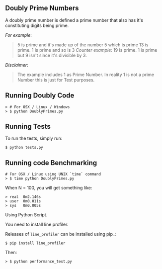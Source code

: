 ## Doubly Prime Numbers

A doubly prime number is defined a prime number that also has  it's constituting digits being prime.

*For example*:
  > 5 is prime and it's made up of the number 5 which is prime
  > 13 is prime. 1 is prime and so is 3
  > *Counter example*: 19 is prime.  1 is prime but 9 isn't since it's divisible by 3.

*Disclaimer*:
  > The example includes 1 as Prime Number. In reality 1 is not a prime Number this is just for Test purposes.

Running Doubly Code
-------------------
    > # For OSX / Linux / Windows
    > $ python DoublyPrimes.py

Running Tests
-------------
To run the tests, simply run:

    $ python tests.py


Running code Benchmarking
-------------------------
    # For OSX / Linux using UNIX `time` command
    > $ time python DoublyPrimes.py

When N = 100, you will get something like:

    > real	0m2.146s
    > user	0m0.011s
    > sys	0m0.005s

Using Python Script.

You need to install line profiler.

Releases of `line_profiler` can be installed using pip_:


    $ pip install line_profiler
Then:

    > $ python performance_test.py
